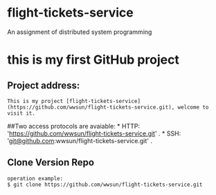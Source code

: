 flight-tickets-service
======================

An assignment of distributed system programming

# this is my first GitHub project

## Project address:
	This is my project [flight-tickets-service](https://github.com/wwsun/flight-tickets-service.git), welcome to visit it.

##Two access protocols are avaiable:
	* HTTP: 'https://github.com/wwsun/flight-tickets-service.git' .
	* SSH: 'git@github.com:wwsun/flight-tickets-service.git' .

## Clone Version Repo
	operation example:
	$ git clone https://github.com/wwsun/flight-tickets-service.git